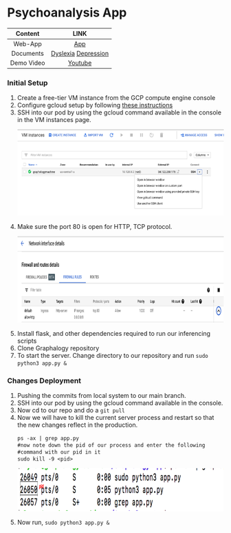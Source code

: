 # Psychoanalysis App

|         Content     |       LINK       |
|:-------------------:|:----------------:|
|Web-App              |    [App](http://34.122.250.178/)     |
|Documents            |    [Dyslexia](https://drive.google.com/drive/folders/1S895_SOM9YqAUS1mp1sKV-_JzzeXsau0?usp=sharing) [Depression](https://drive.google.com/drive/folders/1MBF8T-XxV5X1jw8oAAElGBU-63hV-4oy?usp=sharing)|
|Demo Video           |    [Youtube]()       |

### Initial Setup
1. Create a free-tier VM instance from the GCP compute engine console
2. Configure gcloud setup by following [these instructions](https://cloud.google.com/deployment-manager/docs/step-by-step-guide/installation-and-setup)
3. SSH into our pod by using the gcloud command available in the console in the VM instances page.
    <p align="center">
    <img src="forReadme/sshCommand.png" alt="alt text"width="600" height="200">
    </p>
4. Make sure the port 80 is open for HTTP, TCP protocol.
   <p align="center">
    <img src="forReadme/network.png" alt="alt text"width="600" height="200">
    </p>
5. Install flask, and other dependencies required to run our inferencing scripts
6. Clone Graphalogy repository
7. To start the server. Change directory to our repository and run `sudo python3 app.py &`

### Changes Deployment  
1. Pushing the commits from local system to our main branch.  
2. SSH into our pod by using the gcloud command available in the console.
3. Now cd to our repo and do a `git pull`
4. Now we will have to kill the current server process and restart so that the new changes reflect in the production.
   ```
   ps -ax | grep app.py
   #now note down the pid of our process and enter the following
   #command with our pid in it
   sudo kill -9 <pid>
   ```
    <p align="center">
    <img src="forReadme/process.png" alt="alt text"width="700" height="100">
    </p>
5. Now run, `sudo python3 app.py &`
